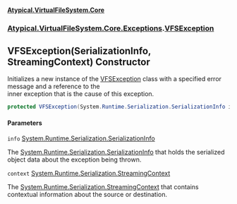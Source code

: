 #### [Atypical.VirtualFileSystem.Core](VirtualFileSystem.md 'VirtualFileSystem')
### [Atypical.VirtualFileSystem.Core.Exceptions](VirtualFileSystem.md#Atypical.VirtualFileSystem.Core.Exceptions 'Atypical.VirtualFileSystem.Core.Exceptions').[VFSException](VFSException.md 'Atypical.VirtualFileSystem.Core.Exceptions.VFSException')

## VFSException(SerializationInfo, StreamingContext) Constructor

Initializes a new instance of the [VFSException](VFSException.md 'Atypical.VirtualFileSystem.Core.Exceptions.VFSException') class with a specified error message and a reference to the  
inner exception that is the cause of this exception.

```csharp
protected VFSException(System.Runtime.Serialization.SerializationInfo info, System.Runtime.Serialization.StreamingContext context);
```
#### Parameters

<a name='Atypical.VirtualFileSystem.Core.Exceptions.VFSException.VFSException(System.Runtime.Serialization.SerializationInfo,System.Runtime.Serialization.StreamingContext).info'></a>

`info` [System.Runtime.Serialization.SerializationInfo](https://docs.microsoft.com/en-us/dotnet/api/System.Runtime.Serialization.SerializationInfo 'System.Runtime.Serialization.SerializationInfo')

The [System.Runtime.Serialization.SerializationInfo](https://docs.microsoft.com/en-us/dotnet/api/System.Runtime.Serialization.SerializationInfo 'System.Runtime.Serialization.SerializationInfo') that holds the serialized object data about the exception being thrown.

<a name='Atypical.VirtualFileSystem.Core.Exceptions.VFSException.VFSException(System.Runtime.Serialization.SerializationInfo,System.Runtime.Serialization.StreamingContext).context'></a>

`context` [System.Runtime.Serialization.StreamingContext](https://docs.microsoft.com/en-us/dotnet/api/System.Runtime.Serialization.StreamingContext 'System.Runtime.Serialization.StreamingContext')

The [System.Runtime.Serialization.StreamingContext](https://docs.microsoft.com/en-us/dotnet/api/System.Runtime.Serialization.StreamingContext 'System.Runtime.Serialization.StreamingContext') that contains contextual information about the source or destination.